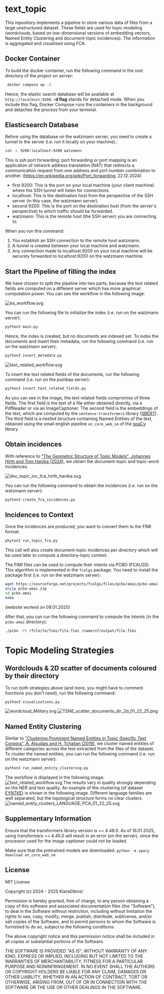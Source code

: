# text_topic
This repository implements a pipeline to store various data of files from a large unstructured dataset. 
These fields are used for topic modeling (wordclouds, based on low-dimensional versions of embedding vectors, Named Entity Clustering and document-topic incidences). 
The information is aggregated and visualised using FCA. 

## Docker Container
To build the docker container, run the following command in the root directory of the project on server:
```bash
 docker compose up -d
```
Hence, the elastic search database will be available at `http://localhost:9200`.
**-d flag** stands for detached mode. 
When you include this flag, 
Docker Compose runs the containers in the background and detaches the process from your terminal.

## Elasticsearch Database
Before using the database on the watzmann server, you need to create a tunnel to the server
(i.e. run it locally on your machine).:
```bash
ssh -L 9200:localhost:9200 watzmann
```
This is ssh port forwarding: 
port forwarding or port mapping is an application of network address translation (NAT) that redirects a communication 
request from one address and port number combination to another. (https://en.wikipedia.org/wiki/Port_forwarding, 22.12.2024)

- first 9200: This is the port on your local machine (your client machine) where the SSH tunnel will listen for connections.
- localhost: This is the destination host from the perspective of the SSH server (in this case, the watzmann server).
- second 9200: This is the port on the destination host (from the server's perspective) to which traffic should be forwarded. 
- watzmann: This is the remote host (the SSH server) you are connecting to.

When you run this command:
1. You establish an SSH connection to the remote host watzmann.
2. A tunnel is created between your local machine and watzmann.
3. Any connection made to localhost:9200 on your local machine will be securely forwarded to localhost:9200 on the watzmann machine.

## Start the Pipeline of filling the index
We have chosen to split the pipeline into two parts, because the text related fields are computed on a different server 
which has more graphical computation power.
You can see the workflow in the following image:

![es_workflow.svg](doc/es_workflow.svg)

You can run the following file to initialize the index (i.e. run on the watzmann server):
```bash
python3 main.py
```
Hence, the index is created, but no documents are indexed yet.
To index the documents and insert their metadata, run the following command (i.e. run on the watzmann server):
```bash
python3 insert_metadata.py
```
![text_related_workflow.svg](doc/text_related_workflow.svg)

To insert the text related fields of the documents, run the following command (i.e. run on the pumbaa server):
```bash 
python3 insert_text_related_fields.py
```
As you can see in the image, the text related fields compromise of three fields.
The first field is the text of a file either obtained directly, via a PdfReader or via an ImageCaptioner.
The second field is the embeddings of the text, which are computed by the `sentence-transformers` library 
([SBERT](https://huggingface.co/sentence-transformers/msmarco-MiniLM-L-12-v3)).
The third field is a nested structure containing Named Entities of the text, 
obtained using the small english pipeline `en_core_web_sm` of the [spaCy](https://spacy.io/models) library.


## Obtain incidences
With reference to ["The Geometric Structure of Topic Models", Johannes Hirth and Tom Hanika (2024)](https://arxiv.org/abs/2403.03607),
we obtain the document-topic and topic-word incidences.

![doc_topic_inc_fca_hirth_hanika.svg](doc/doc_topic_inc_fca_hirth_hanika.svg)

You can run the following command to obtain the incidences (i.e. run on the watzmann server):
```bash
python3 create_fca_incidences.py
```

## Incidences to Context
Once the incidences are produced, you want to convert them to the FIMI format:
```bash
phyton3 run_topic_fca.py
```
This call will also create document-topic incidences per directory which will be used later to compute a directory-topic context.

The FIMI files can be used to compute their intents via PCBO (FCALGS).
This algorithm is implemented in the `fcalgs` package.
You need to install the package first (i.e. run on the watzmann server):
```bash
wget https://sourceforge.net/projects/fcalgs/files/pcbo/amai/pcbo-amai.zip
unzip pcbo-amai.zip
cd pcbo-amai
make
``` 
(website worked on 09.01.2025)

After that, you can run the following command to compute the intents (in the `pcbo-amai` directory):
```bash
./pcbo -P4 /file/to/fimi/file.fimi /name/of/output/file.fimi
```
# Topic Modeling Strategies

## Wordclouds & 2D scatter of documents coloured by their directory
To run both strategies above (and more, you might have to comment functions you don't need),
run the following command:
```bash
python3 visualizations.py
```
![wordcloud_Military.svg](doc/wordcloud_Military.svg)
![TSNE_scatter_documents_dir_2d_01_22_25.png](doc/TSNE_scatter_documents_dir_2d_01_22_25.png)
## Named Entity Clustering
Similar to ["Clustering Prominent Named Entities in Topic-Specific Text Corpora", A. Alsudais and H. Tchalian (2019)](https://arxiv.org/pdf/1807.10800),
we cluster named entities of different categories across the text extracted from the files of the dataset.
To cluster the named entities, you can run the following command (i.e. run on the watzmann server):
```bash
python3 run_named_entity_clustering.py
```
The workflow is displayed in the following image:
![text_related_workflow.svg](doc/NE_Clustering.svg)
The results vary in quality strongly depending on the NER and text quality.
An example of the clustering (of dataset [EYNTKE](https://archive.org/details/ETYNTKE)) is shown in the following image.
Different language families are well separated, but the topological structure forms no clear clusters.
![named_entity_clusters_LANGUAGE_PCA_01_22_25.svg](doc/named_entity_clusters_LANGUAGE_PCA_01_22_25.svg)

## Supplementary Information
Ensure that the transformers library version is == 4.48.0.
As of 16.01.2025, using transformers == 4.45.0 will result in an error (on the server), since the processor used for the 
image captioner could not be loaded.

Make sure that the pretrained models are downloaded:
```python -m spacy download en_core_web_sm```

## License
MIT License

Copyright (c) 2024 - 2025 KlaraGtknst

Permission is hereby granted, free of charge, to any person obtaining a copy of this software and associated documentation files (the "Software"), to deal in the Software without restriction, including without limitation the rights to use, copy, modify, merge, publish, distribute, sublicense, and/or sell copies of the Software, and to permit persons to whom the Software is furnished to do so, subject to the following conditions:

The above copyright notice and this permission notice shall be included in all copies or substantial portions of the Software.

THE SOFTWARE IS PROVIDED "AS IS", WITHOUT WARRANTY OF ANY KIND, EXPRESS OR IMPLIED, INCLUDING BUT NOT LIMITED TO THE WARRANTIES OF MERCHANTABILITY, FITNESS FOR A PARTICULAR PURPOSE AND NONINFRINGEMENT. IN NO EVENT SHALL THE AUTHORS OR COPYRIGHT HOLDERS BE LIABLE FOR ANY CLAIM, DAMAGES OR OTHER LIABILITY, WHETHER IN AN ACTION OF CONTRACT, TORT OR OTHERWISE, ARISING FROM, OUT OF OR IN CONNECTION WITH THE SOFTWARE OR THE USE OR OTHER DEALINGS IN THE SOFTWARE.
